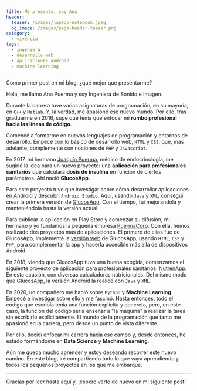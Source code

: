 ```yaml
---
title: Me presento, soy Ana
header:
  teaser: /images/laptop-notebook.jpeg
  og_image: /images/page-header-teaser.png
category: 
  - vivencia
tags: 
  - ingeniera
  - desarrollo web
  - aplicaciones android
  - machine learning
---
```


Como primer post en mi blog, ¿qué mejor que presentarme?

Hola, me llamo Ana Puerma y soy Ingeniera de Sonido e Imagen. 

Durante la carrera tuve varias asignaturas de programación, en su mayoría, en `C++` y `Matlab`. Y, la verdad, me apasionó ese nuevo mundo. Por ello, tras graduarme en 2016, supe que tenía que enfocar mi **rumbo profesional hacia las líneas de código**. 

Comencé a formarme en nuevos lenguajes de programación y entornos de desarrollo. Empecé con lo básico de desarrollo web, `HTML` y `CSS`, que,  más adelante, complementé con nociones de `PHP` y `Javascript`.

En 2017, mi hermano [Joaquín Puerma](joaquinpuermaendocrino.com), médico de endocrinología, me sugirió la idea para un nuevo proyecto: una **aplicación para profesionales sanitarios** que calculara **dosis de insulina** en función de ciertos parámetros. Ahí nació **GlucosApp**. 

Para este proyecto tuve que investigar sobre cómo desarrollar aplicaciones en Android y descubrí `Android Studio`. Aquí, usando `Java` y `XML`, conseguí crear la primera versión de [GlucosApp](https://play.google.com/store/apps/details?id=glucosapp.glucosapp). Con el tiempo, fui mejorandola y manteniéndola hasta la versión actual.

Para publicar la aplicación en Play Store y comenzar su difusión, mi hermano y yo fundamos la pequeña empresa [PuermaCorp](http://puermacorp.es). Con ella, hemos realizado dos proyectos más de aplicaciones. El primero de ellos fue  de GlucosApp, implementé la [versión web](http://glucosapp.com) de GlucosApp, usando `HTML`, `CSS` y `PHP`, para complementar la app y hacerla accesible más alla de dispositivos Android.

En 2018, viendo que GlucosApp tuvo una buena acogida, comenzamos el siguiente proyecto de aplicación para profesionales sanitarios: [NutrenApp](https://play.google.com/store/apps/details?id=puermacorp.nutrenapp&hl=es_419&gl=US). En esta ocasión, con diversas calculadoras nutricionales. Del mismo modo que GlucosApp, la versión Android la realicé con `Java` y `XML`. 

En 2020, un compañero me habló sobre `Python` y **Machine Learning**. Empecé a investigar sobre ello y me fascinó. Hasta entonces, todo el código que escribía tenía una función explícita y concreta, pero, en este caso, la función del código sería enseñar a "la maquina" a realizar la tarea sin escribirlo explícitamente. El mundo de la programación que tanto me apasionó en la carrera, pero desde un punto de vista diferente.

Por ello, decidí enfocar mi carrera hacia ese campo y, desde entonces, he estado formándome en **Data Science** y **Machine Learning**.

Aún me queda mucho aprender y estoy deseando recorrer este nuevo camino. En este blog, iré compartiendo todo lo que vaya aprendiendo y todos los pequeños proyectos en los que me embarque.

---

Gracias por leer hasta aquí y, ¡espero verte de nuevo en mi siguiente post!


